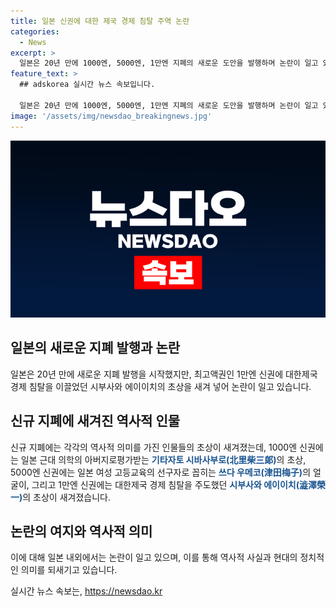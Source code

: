 ```yaml
---
title: 일본 신권에 대한 제국 경제 침탈 주역 논란
categories:
  - News
excerpt: >
  일본은 20년 만에 1000엔, 5000엔, 1만엔 지폐의 새로운 도안을 발행하며 논란이 일고 있다. 1만엔 신권에는 대한제국 경제 침탈을 주도한 시부사와 에이이치의 초상이 새겨져 있어 한국 내에서 비난을 받고 있다. 일본의 시부사와 에이이치는 대한제국 내 유통시킨 제일은행권을 무단 발행하며 침탈행위를 주도한 역사적 사실로, 이에 대한 논란이 커지고 있다. 이번에 새롭게 발행된 지폐들은 한일 역사와 경제적 영향에 대한 관심을 증폭시키고 있다.
feature_text: >
  ## adskorea 실시간 뉴스 속보입니다.

  일본은 20년 만에 1000엔, 5000엔, 1만엔 지폐의 새로운 도안을 발행하며 논란이 일고 있다. 1만엔 신권에는 대한제국 경제 침탈을 주도한 시부사와 에이이치의 초상이 새겨져 있어 한국 내에서 비난을 받고 있다. 일본의 시부사와 에이이치는 대한제국 내 유통시킨 제일은행권을 무단 발행하며 침탈행위를 주도한 역사적 사실로, 이에 대한 논란이 커지고 있다. 이번에 새롭게 발행된 지폐들은 한일 역사와 경제적 영향에 대한 관심을 증폭시키고 있다.
image: '/assets/img/newsdao_breakingnews.jpg'
---
```


<p><img src="/assets/img/newsdao_breakingnews.jpg" alt="adskorea 속보" /></p>

<h2 data-ke-size="size26">일본의 새로운 지폐 발행과 논란</h2>

<p data-ke-size="size16">일본은 20년 만에 새로운 지폐 발행을 시작했지만, 최고액권인 1만엔 신권에 대한제국 경제 침탈을 이끌었던 시부사와 에이이치의 초상을 새겨 넣어 논란이 일고 있습니다.</p>

<h2 data-ke-size="size26">신규 지폐에 새겨진 역사적 인물</h2>

<p data-ke-size="size16">신규 지폐에는 각각의 역사적 의미를 가진 인물들의 초상이 새겨졌는데, 1000엔 신권에는 일본 근대 의학의 아버지로평가받는 <b><span style="color: #1a5490;">기타자토 시바사부로(北里柴三郞)</span></b>의 초상, 5000엔 신권에는 일본 여성 고등교육의 선구자로 꼽히는 <b><span style="color: #1a5490;">쓰다 우메코(津田梅子)</span></b>의 얼굴이, 그리고 1만엔 신권에는 대한제국 경제 침탈을 주도했던 <b><span style="color: #1a5490;">시부사와 에이이치(澁澤榮一)</span></b>의 초상이 새겨졌습니다.</p>

<h2 data-ke-size="size26">논란의 여지와 역사적 의미</h2>

<p data-ke-size="size16">이에 대해 일본 내외에서는 논란이 일고 있으며, 이를 통해 역사적 사실과 현대의 정치적인 의미를 되새기고 있습니다.</p>
실시간 뉴스 속보는, <a href="https://newsdao.kr" rel="dofollow">https://newsdao.kr</a>


